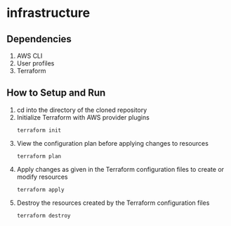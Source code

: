 # infrastructure

## Dependencies
1. AWS CLI
2. User profiles
3. Terraform
## How to Setup and Run
1. cd into the directory of the cloned repository
2. Initialize Terraform with AWS provider plugins
   ```
   terraform init
   ```
3. View the configuration plan before applying changes to resources
   ```
   terraform plan
   ```
4. Apply changes as given in the Terraform configuration files to create or modify resources
   ```
   terraform apply
   ```
5. Destroy the resources created by the Terraform configuration files
   ```
   terraform destroy
   ```